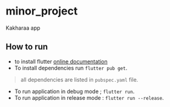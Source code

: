 # minor_project

Kakharaa app

## How to run
- to install flutter
[online documentation](https://flutter.dev/docs/get-started/install)
- To install dependencies run `flutter pub get`.
> all dependencies are listed in `pubspec.yaml` file.
- To run application in debug mode ; `flutter run`.
- To run application in release mode : `flutter run --release`. 